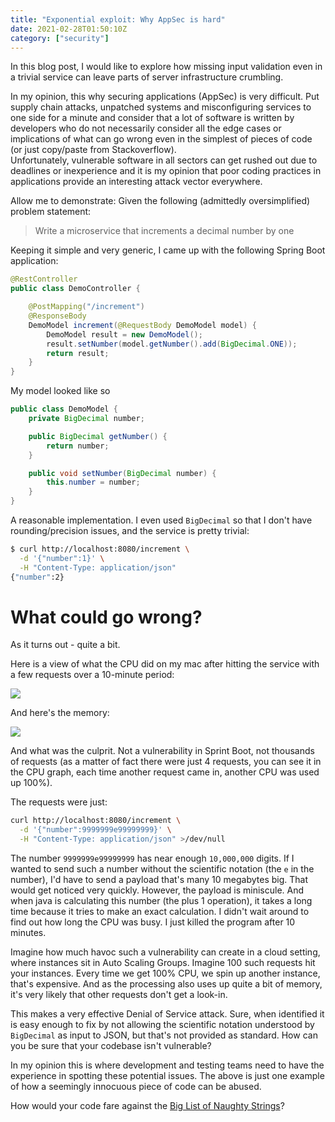 ```yaml
---
title: "Exponential exploit: Why AppSec is hard"
date: 2021-02-28T01:50:10Z
category: ["security"]
---
```


In this blog post, I would like to explore how missing input validation even in a trivial service
can leave parts of server infrastructure crumbling. 

In my opinion, this why securing applications (AppSec) is very difficult.  Put supply chain attacks, unpatched systems 
and misconfiguring services to one side for a minute and consider that a lot of software is written by 
developers who do not necessarily consider all the edge cases or implications of what can go 
wrong even in the simplest of pieces of code (or just copy/paste from Stackoverflow).  
Unfortunately, vulnerable software in all sectors can get rushed out due to deadlines or inexperience 
and it is my opinion that poor coding practices in applications provide an interesting attack vector 
everywhere.

Allow me to demonstrate:  Given the following (admittedly oversimplified) problem statement:

> Write a microservice that increments a decimal number by one

Keeping it simple and very generic, I came up with the following Spring Boot application:

```java
@RestController
public class DemoController {

    @PostMapping("/increment")
    @ResponseBody
    DemoModel increment(@RequestBody DemoModel model) {
        DemoModel result = new DemoModel();
        result.setNumber(model.getNumber().add(BigDecimal.ONE));
        return result;
    }
}
```

My model looked like so

```java
public class DemoModel {
    private BigDecimal number;

    public BigDecimal getNumber() {
        return number;
    }

    public void setNumber(BigDecimal number) {
        this.number = number;
    }
}
```

A reasonable implementation.  I even used `BigDecimal` so that I don't have rounding/precision
issues, and the service is pretty trivial:

```bash
$ curl http://localhost:8080/increment \
  -d '{"number":1}' \
  -H "Content-Type: application/json"
{"number":2}
```

# What could go wrong?

As it turns out - quite a bit.

Here is a view of what the CPU did on my mac after hitting the service with a few requests over 
a 10-minute period:

![](/images/one_plus_one_is_crash_cpu_stats.png)

And here's the memory:

![](/images/one_plus_one_is_crash_memory_stats.png)

And what was the culprit. Not a vulnerability in Sprint Boot, not thousands of requests
(as a matter of fact there were just 4 requests, you can see it in the CPU graph, each time another request
came in, another CPU was used up 100%).

The requests were just:

```bash
curl http://localhost:8080/increment \
  -d '{"number":9999999e99999999}' \
  -H "Content-Type: application/json" >/dev/null
```

The number `9999999e99999999` has near enough `10,000,000` digits. If I wanted to send such
a number without the scientific notation (the `e` in the number), I'd have to send a payload that's
many 10 megabytes big.  That would get noticed very quickly.  However, the payload is miniscule. And when java 
is calculating this number (the plus 1 operation), it takes a long time because it tries to make an exact calculation.
I didn't wait around to find out how long the CPU was busy.  I just killed the
program after 10 minutes.

Imagine how much havoc such a vulnerability can create in a cloud setting, where instances sit in
Auto Scaling Groups.  Imagine 100 such requests hit your instances.  Every time we get 100% CPU, we 
spin up another instance, that's expensive.  And as the processing also uses up quite a bit of memory, 
it's very likely that other requests don't get a look-in.

This makes a very effective Denial of Service attack.  Sure, when identified it is easy enough to fix by
not allowing the scientific notation understood by `BigDecimal` as input to JSON, but that's not provided
as standard.  How can you be sure that your codebase isn't vulnerable?

In my opinion this is where development and testing teams need to have the experience in spotting these
potential issues.  The above is just one example of how a seemingly innocuous piece of code can be abused.

How would your code fare against the [Big List of Naughty Strings](https://github.com/minimaxir/big-list-of-naughty-strings)?